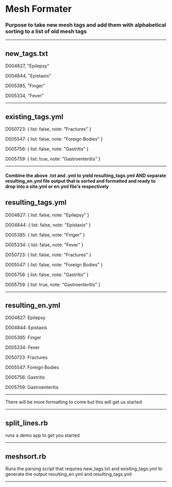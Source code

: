 # Mesh Formater

### Purpose to take new mesh tags and add them with alphabetical sorting to a list of old mesh tags 


---

## new_tags.txt

D004827, "Epilepsy"

D004844, "Epistaxis"

D005385, "Finger"

D005334, "Fever"

---

## existing_tags.yml

D050723: { list: false, note: "Fractures" }

D005547: { list: false, note: "Foreign Bodies" }

D005756: { list: false, note: "Gastritis" }

D005759: { list: true, note: "Gastroenteritis" }

---

#### Combine the above .txt and .yml to yield resulting_tags.yml AND separate resulting_en.yml file output that is sorted and formatted and ready to drop into a site.yml or en.yml file's respectively



## resulting_tags.yml

D004827: { list: false, note: "Epilepsy" }

D004844: { list: false, note: "Epistaxis" }

D005385: { list: false, note: "Finger" }

D005334: { list: false, note: "Fever" }

D050723: { list: false, note: "Fractures" }

D005547: { list: false, note: "Foreign Bodies" }

D005756: { list: false, note: "Gastritis" }

D005759: { list: true, note: "Gastroenteritis" }


---

## resulting_en.yml

D004827: Epilepsy

D004844: Epistaxis

D005385: Finger

D005334: Fever

D050723: Fractures

D005547: Foreign Bodies

D005756: Gastritis

D005759: Gastroenteritis


---

There will be more formatting to come but this will get us started

---

## split_lines.rb 

runs a demo app to get you started

---

## meshsort.rb

Runs the parsing script that requires new_tags.txt and existing_tags.yml to generate the output resulting_en.yml and resulting_tags.yml

---










